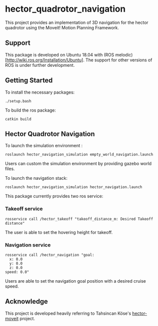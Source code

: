 # hector_quadrotor_navigation
This project provides an implementation of 3D navigation for the hector quadrotor using the Moveit! Motion Planning Framework.

## Support
This package is developed on Ubuntu 18.04 with (ROS melodic) [http://wiki.ros.org/Installation/Ubuntu]. The support for other versions of ROS is under further development.

## Getting Started
To install the necessary packages:

```Shell
./setup.bash
```

To build the ros package: 

```Shell
catkin build
```

## Hector Quadrotor Navigation
To launch the simulation environment : 
```Shell
roslaunch hector_navigation_simulation empty_world_navigation.launch
```
Users can custom the simulation environment by providing gazebo world files.

To launch the navigation stack:
```Shell
roslaunch hector_navigation_simulation hector_navigation.launch
```

This package currently provides two ros service:

### Takeoff service
```Shell
rosservice call /hector_takeoff "takeoff_distance_m: Desired Takeoff distance"
```
The user is able to set the hovering height for takeoff.

### Navigation service
```Shell
rosservice call /hector_navigation "goal:
  x: 0.0
  y: 0.0
  z: 0.0
speed: 0.0"
```
Users are able to set the navigation goal position with a desired cruise speed.

## Acknowledge

This project is developed heavily referring to Tahsincan Köse's [hector-moveit](https://github.com/tahsinkose/hector-moveit
) project.
